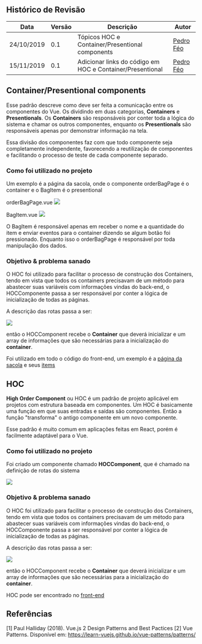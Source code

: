 ## Histórico de Revisão

|Data|Versão|Descrição|Autor|
|-|-|-|-|
|24/10/2019|0.1|Tópicos HOC e Container/Presentional components|[Pedro Féo](https://github.com/phe0)|
|15/11/2019|0.1|Adicionar links do código em HOC e Container/Presentional|[Pedro Féo](https://github.com/phe0)|


## Container/Presentional components

Esse padrão descreve como deve ser feita a comunicação entre os componentes do Vue. Os dividindo em duas categorias, __Containers__ e __Presentionals__. Os __Containers__ são responsáveis por conter toda a lógica do sistema e chamar os outros componentes, enquanto os __Presentionals__ são responsáveis apenas por demonstrar informação na tela.

Essa divisão dos componentes faz com que todo componente seja completamente independente, favorecendo a reutilização de componentes e facilitando o processo de teste de cada componente separado. 

### Como foi utilizado no projeto

Um exemplo é a página da sacola, onde o componente orderBagPage é o container e o BagItem é o presentional

orderBagPage.vue
![](../../images/patterns/orderBag.png)

BagItem.vue
![](../../images/patterns/bagItem.png)

O BagItem é responsável apenas em receber o nome e a quantidade do item e enviar eventos para o container dizendo se algum botão foi pressionado.
Enquanto isso o orderBagPage é responsável por toda manipulação dos dados.


### Objetivo & problema sanado

O HOC foi utilizado para facilitar o processo de construção dos Containers, tendo em vista que todos os containers precisavam de um método para abastecer suas variáveis com informações vindas do back-end, o HOCComponente passa a ser responsável por conter a lógica de inicialização de todas as páginas.

A descrição das rotas passa a ser:

![](../../images/patterns/routeDefinition.png)

então o HOCComponent recebe o __Container__ que deverá inicializar e um array de informações que são necessárias para a inicialização do __container__.

Foi utilizado em todo o código do front-end, um exemplo é a [página da sacola](https://github.com/fga-desenho-2019-2/qrcomer-front/blob/develop/src/views/OrderBag/orderBagPage.vue) e seus [items](https://github.com/fga-desenho-2019-2/qrcomer-front/blob/develop/src/views/OrderBag/BagItem.vue)

## HOC

__High Order Component__ ou HOC é um padrão de projeto aplicável em projetos com estrutura baseada em componentes. Um HOC é basicamente uma função em que suas entradas e saídas são componentes. Então a função "transforma" o antigo componente em um novo componente.

Esse padrão é muito comum em aplicações feitas em React, porém é facilmente adaptável para o Vue.

### Como foi utilizado no projeto

Foi criado um componente chamado __HOCComponent__, que é chamado na definição de rotas do sistema

![](../../images/patterns/HOC.png)

### Objetivo & problema sanado

O HOC foi utilizado para facilitar o processo de construção dos Containers, tendo em vista que todos os containers precisavam de um método para abastecer suas variáveis com informações vindas do back-end, o HOCComponente passa a ser responsável por conter a lógica de inicialização de todas as páginas.

A descrição das rotas passa a ser:

![](../../images/patterns/routeDefinition.png)

então o HOCComponent recebe o __Container__ que deverá inicializar e um array de informações que são necessárias para a inicialização do __container__.

HOC pode ser encontrado no [front-end](https://github.com/fga-desenho-2019-2/qrcomer-front/blob/develop/src/components/HocComponent.js)

## Referências

[1] Paul Halliday (2018). Vue.js 2 Design Patterns and Best Pactices
[2] Vue Patterns. Disponível em: https://learn-vuejs.github.io/vue-patterns/patterns/